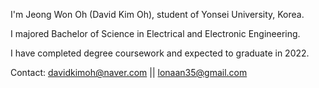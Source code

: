 I'm Jeong Won Oh (David Kim Oh), student of Yonsei University, Korea.

I majored Bachelor of Science in Electrical and Electronic Engineering.

I have completed degree coursework and expected to graduate in 2022.

Contact: davidkimoh@naver.com || lonaan35@gmail.com

<!---
JeongWon-Oh/JeongWon-Oh is a ✨ special ✨ repository because its `README.md` (this file) appears on your GitHub profile.
You can click the Preview link to take a look at your changes.
--->

